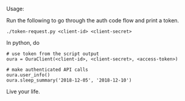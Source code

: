 Usage:

Run the following to go through the auth code flow and print a token.
```
./token-request.py <client-id> <client-secret>
``` 

In python, do
```
# use token from the script output
oura = OuraClient(<client-id>, <client-secret>, <access-token>)

# make authenticated API calls
oura.user_info()
oura.sleep_summary('2018-12-05', '2018-12-10')
```

Live your life.